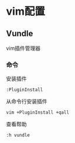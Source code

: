 # vim配置

## Vundle

vim插件管理器

### 命令

安装插件
```
:PluginInstall 
```

从命令行安装插件
```
vim +PluginInstall +qall
```

查看帮助

```
:h vundle
```
